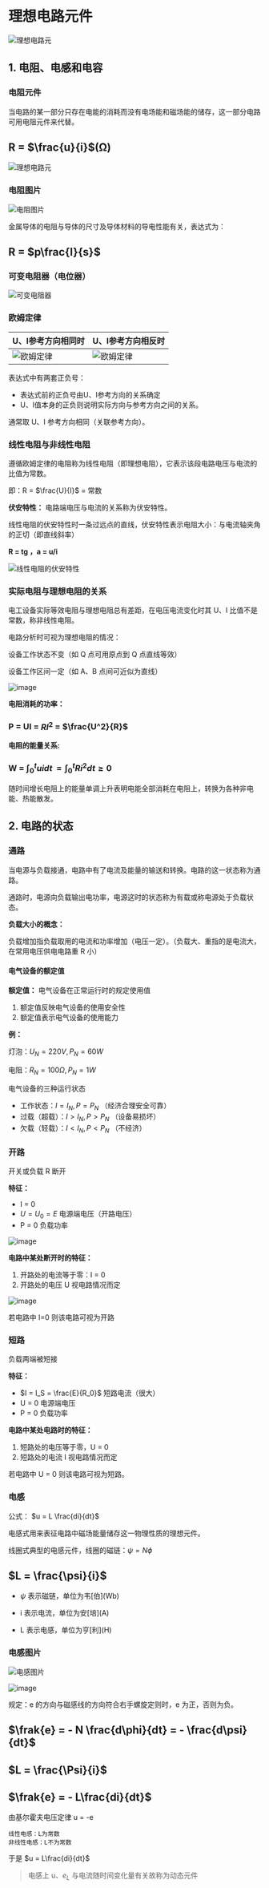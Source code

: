 # 理想电路元件

![理想电路元](../image/11.png)

## 1. 电阻、电感和电容

### 电阻元件

当电路的某一部分只存在电能的消耗而没有电场能和磁场能的储存，这一部分电路可用电阻元件来代替。

## R = $\frac{u}{i}$(Ω)

![理想电路元](../image/12.png)

### 电阻图片

![电阻图片](../image/13.png)

金属导体的电阻与导体的尺寸及导体材料的导电性能有关，表达式为：

## R = $p\frac{l}{s}$

### 可变电阻器（电位器）

![可变电阻器](../image/14.png)

### 欧姆定律

| U、I参考方向相同时 | U、I参考方向相反时 |
| --- | --- |
| ![欧姆定律](../image/15.png) | ![欧姆定律](../image/16.png) |

表达式中有两套正负号：

- 表达式前的正负号由U、I参考方向的关系确定
- U、I值本身的正负则说明实际方向与参考方向之间的关系。

通常取 U、I 参考方向相同（关联参考方向）。

### 线性电阻与非线性电阻

遵循欧姆定律的电阻称为线性电阻（即理想电阻），它表示该段电路电压与电流的比值为常数。

即：R = $\frac{U}{I}$ = 常数

**伏安特性：** 电路端电压与电流的关系称为伏安特性。

线性电阻的伏安特性时一条过远点的直线，伏安特性表示电阻大小：与电流轴夹角的正切（即直线斜率）

**R = tg ，a = u/i**

![线性电阻的伏安特性](../image/17.png)

### 实际电阻与理想电阻的关系

电工设备实际等效电阻与理想电阻总有差距，在电压电流变化时其 U、I 比值不是常数，称非线性电阻。

电路分析时可视为理想电阻的情况：

设备工作状态不变（如 Q 点可用原点到 Q 点直线等效）

设备工作区间一定（如 A、B 点间可近似为直线）

![image](../image/18.png)

**电阻消耗的功率：**

### P = UI = $RI{^2}$ = $\frac{U^2}{R}$

**电阻的能量关系:**

### W = $\int_{0}^{t} uidt\, = \int_{0}^{t} Ri^2dt \ge 0$

随时间增长电阻上的能量单调上升表明电能全部消耗在电阻上，转换为各种非电能、热能散发。

## 2. 电路的状态

### 通路

当电源与负载接通，电路中有了电流及能量的输送和转换。电路的这一状态称为通路。

通路时，电源向负载输出电功率，电源这时的状态称为有载或称电源处于负载状态。

**负载大小的概念：**

负载增加指负载取用的电流和功率增加（电压一定）。（负载大、重指的是电流大，在常用电压供电电路重 R 小）

#### 电气设备的额定值

**额定值：** 电气设备在正常运行时的规定使用值

1. 额定值反映电气设备的使用安全性
2. 额定值表示电气设备的使用能力

**例：**

灯泡：$U_N = 220V, P_N = 60W$

电阻：$R_N = 100Ω, P_N = 1W$

电气设备的三种运行状态

- 工作状态：$I = I_N, P = P_N$ （经济合理安全可靠）
- 过载（超载）：$I > I_N , P > P_N$ （设备易损坏）
- 欠载（轻载）：$I < I_N, P < P_N$ （不经济）

### 开路

开关或负载 R 断开

**特征：**

- I = 0
- $U = U_0 = E$ 电源端电压（开路电压）
- P = 0 负载功率

![image](../image/19.png)

**电路中某处断开时的特征：**

1. 开路处的电流等于零：I = 0
2. 开路处的电压 U 视电路情况而定

![image](../image/20.png)

若电路中 I=0 则该电路可视为开路

### 短路

负载两端被短接

**特征：**

- $I = I_S = \frac{E}{R_0}$ 短路电流（很大）
- U = 0 电源端电压
- P = 0 负载功率

**电路中某处电路时的特征：**

1. 短路处的电压等于零，U = 0
2. 短路处的电流 I 视电路情况而定

若电路中 U = 0 则该电路可视为短路。

### 电感

公式： $u = L \frac{di}{dt}$

电感式用来表征电路中磁场能量储存这一物理性质的理想元件。

线圈式典型的电感元件，线圈的磁链：$\psi = N \phi$

## $L = \frac{\psi}{i}$

- $\psi$ 表示磁链，单位为韦\[伯](Wb)

- i 表示电流，单位为安\[培](A)

- L 表示电感，单位为亨\[利](H)

### 电感图片

![电感图片](../image/21.png)

![image](../image/22.png)

规定：e 的方向与磁感线的方向符合右手螺旋定则时，e 为正，否则为负。

## $\frak{e} = - N \frac{d\phi}{dt} = - \frac{d\psi}{dt}$

## $L = \frac{\Psi}{i}$

## $\frak{e} = - L\frac{di}{dt}$

由基尔霍夫电压定律 u = -e

    线性电感：L为常数
    非线性电感：L不为常数

于是 $u = L\frac{di}{dt}$

> 电感上 u、$e_L$ 与电流随时间变化量有关故称为动态元件














